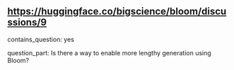 ## https://huggingface.co/bigscience/bloom/discussions/9

contains_question: yes

question_part: Is there a way to enable more lengthy generation using Bloom?